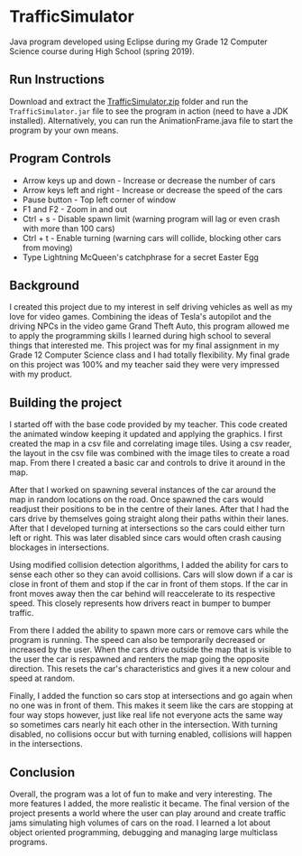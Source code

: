 # TrafficSimulator
Java program developed using Eclipse during my Grade 12 Computer Science course during High School (spring 2019).

## Run Instructions
Download and extract the [TrafficSimulator.zip](https://github.com/justinbauer-1/TrafficSimulator/blob/master/TrafficSimulator.zip) folder and run the `TrafficSimulator.jar` file to see the program in action (need to have a JDK installed). Alternatively, you can run the AnimationFrame.java file to start the program by your own means.

## Program Controls
* Arrow keys up and down - Increase or decrease the number of cars
* Arrow keys left and right - Increase or decrease the speed of the cars
* Pause button - Top left corner of window
* F1 and F2 - Zoom in and out
* Ctrl + s - Disable spawn limit (warning program will lag or even crash with more than 100 cars) 
* Ctrl + t - Enable turning (warning cars will collide, blocking other cars from moving) 
* Type Lightning McQueen's catchphrase for a secret Easter Egg

## Background
I created this project due to my interest in self driving vehicles as well as my love for video games. Combining the ideas of Tesla's autopilot and the driving NPCs in the video game Grand Theft Auto, this program allowed me to apply the programming skills I learned during high school to several things that interested me. This project was for my final assignment in my Grade 12 Computer Science class and I had totally flexibility. My final grade on this project was 100% and my teacher said they were very impressed with my product.

## Building the project
I started off with the base code provided by my teacher. This code created the animated window keeping it updated and applying the graphics. I first created the map in a csv file and correlating image tiles. Using a csv reader, the layout in the csv file was combined with the image tiles to create a road map. From there I created a basic car and controls to drive it around in the map. 

After that I worked on spawning several instances of the car around the map in random locations on the road. Once spawned the cars would readjust their positions to be in the centre of their lanes. After that I had the cars drive by themselves going straight along their paths within their lanes. After that I developed turning at intersections so the cars could either turn left or right. This was later disabled since cars would often crash causing blockages in intersections. 

Using modified collision detection algorithms, I added the ability for cars to sense each other so they can avoid collisions. Cars will slow down if a car is close in front of them and stop if the car in front of them stops. If the car in front moves away then the car behind will reaccelerate to its respective speed. This closely represents how drivers react in bumper to bumper traffic. 

From there I added the ability to spawn more cars or remove cars while the program is running. The speed can also be temporarily decreased or increased by the user. When the cars drive outside the map that is visible to the user the car is respawned and renters the map going the opposite direction. This resets the car's characteristics and gives it a new colour and speed at random. 

Finally, I added the function so cars stop at intersections and go again when no one was in front of them. This makes it seem like the cars are stopping at four way stops however, just like real life not everyone acts the same way so sometimes cars nearly hit each other in the intersection. With turning disabled, no collisions occur but with turning enabled, collisions will happen in the intersections. 

## Conclusion
Overall, the program was a lot of fun to make and very interesting. The more features I added, the more realistic it became. The final version of the project presents a world where the user can play around and create traffic jams simulating high volumes of cars on the road. I learned a lot about object oriented programming, debugging and managing large multiclass programs.
